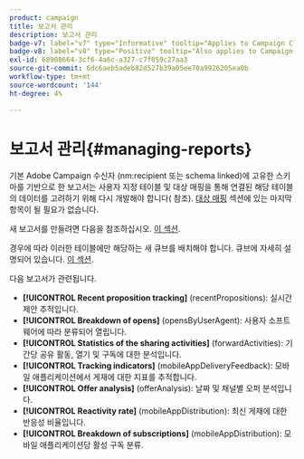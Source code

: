 ```yaml
---
product: campaign
title: 보고서 관리
description: 보고서 관리
badge-v7: label="v7" type="Informative" tooltip="Applies to Campaign Classic v7"
badge-v8: label="v8" type="Positive" tooltip="Also applies to Campaign v8"
exl-id: 68908664-3cf6-4a6c-a327-c7f059c27aa3
source-git-commit: 6dc6aeb5adeb82d527b39a05ee70a9926205ea0b
workflow-type: tm+mt
source-wordcount: '144'
ht-degree: 4%

---
```


# 보고서 관리{#managing-reports}



기본 Adobe Campaign 수신자 (nm:recipient 또는 schema linked)에 고유한 스키마를 기반으로 한 보고서는 사용자 지정 테이블 및 대상 매핑을 통해 연결된 해당 테이블의 데이터를 고려하기 위해 다시 개발해야 합니다( 참조). [대상 매핑](../../configuration/using/target-mapping.md) 섹션에 있는 마지막 항목이 될 필요가 없습니다.

새 보고서를 만들려면 다음을 참조하십시오. [이 섹션](../../reporting/using/about-reports-creation-in-campaign.md).

경우에 따라 이러한 테이블에만 해당하는 새 큐브를 배치해야 합니다. 큐브에 자세히 설명되어 있습니다. [이 섹션](../../reporting/using/ac-cubes.md).

다음 보고서가 관련됩니다.

* **[!UICONTROL Recent proposition tracking]** (recentPropositions): 실시간 제안 추적입니다.
* **[!UICONTROL Breakdown of opens]** (opensByUserAgent): 사용자 소프트웨어에 따라 분류되어 열립니다.
* **[!UICONTROL Statistics of the sharing activities]** (forwardActivities): 기간당 공유 활동, 열기 및 구독에 대한 분석입니다.
* **[!UICONTROL Tracking indicators]** (mobileAppDeliveryFeedback): 모바일 애플리케이션에서 게재에 대한 지표를 추적합니다.
* **[!UICONTROL Offer analysis]** (offerAnalysis): 날짜 및 채널별 오퍼 분석입니다.
* **[!UICONTROL Reactivity rate]** (mobileAppDistribution): 최신 게재에 대한 반응성 비율입니다.
* **[!UICONTROL Breakdown of subscriptions]** (mobileAppDistribution): 모바일 애플리케이션당 활성 구독 분류.
